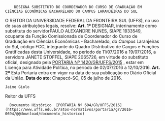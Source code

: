         DESIGNA SUBSTITUTO DO COORDENADOR DO CURSO DE GRADUAÇÃO EM CIÊNCIAS ECONÔMICAS BACHARELADO DO CAMPUS LARANJEIRAS DO SUL  

 O REITOR DA UNIVERSIDADE FEDERAL DA FRONTEIRA SUL (UFFS), no uso de suas atribuições legais, resolve:   **Art. 1º** DESIGNAR, interinamente como substituta do servidorPAULO ALEXANDRE NUNES, SIAPE 1933549, ocupante da Função Comissionada de Coordenador do Curso de Graduação em Ciências Econômicas - Bacharelado, do *Campus* Laranjeiras do Sul, código FCC, integrante do Quadro Distributivo de Cargos e Funções Gratificadas desta Universidade, no período de 11/07/2016 a 19/07/2016, a servidora JANETE STOFFEL, SIAPE 2065726, em virtude do substituto oficial, designado pela [PORTARIA Nº 1420/GR/UFFS/2015](https://www.uffs.edu.br/atos-normativos/portaria/gr/2015-1420)  , estar em Licença para Atividade Política, no período de 02/07/2016 a 12/10/2016.   **Art. 2º** Esta Portaria entra em vigor na data de sua publicação no Diário Oficial da União.      **Data do ato:** Chapecó-SC, 05 de julho de 2016.   
 

    Jaime Giolo   
 Reitor da UFFS 

      Documento Histórico  [PORTARIA Nº 694/GR/UFFS/2016](https://www.uffs.edu.br/atos-normativos/portaria/gr/2016-0694/@@download/documento_historico)     
      
